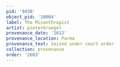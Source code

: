 ```yaml
---
pid: '9430'
object_pid: '10004'
label: The Misanthropist
artist: pieterbruegel
provenance_date: '1612'
provenance_location: Parma
provenance_text: Seized under court order
collection: provenance
order: '2603'
---
```

